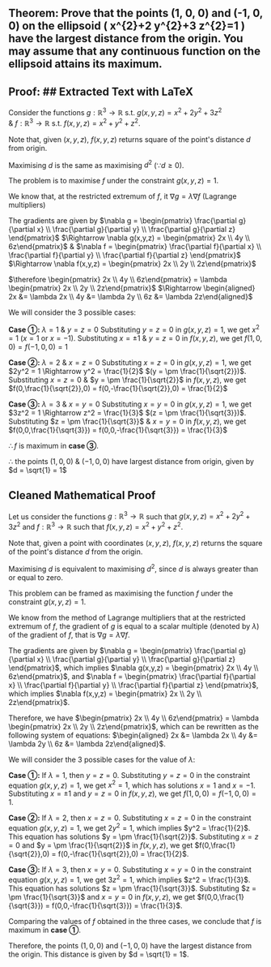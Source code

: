 ## Theorem: Prove that the points (1, 0, 0) and (-1, 0, 0) on the ellipsoid \( x^{2}+2 y^{2}+3 z^{2}=1 \) have the largest distance from the origin. You may assume that any continuous function on the ellipsoid attains its maximum.


## Proof: ## Extracted Text with LaTeX

Consider the functions $g: \mathbb{R}^3 \rightarrow \mathbb{R}$ s.t. $g(x,y,z) = x^2 + 2y^2 + 3z^2$  
& $f: \mathbb{R}^3 \rightarrow \mathbb{R}$ s.t. $f(x,y,z) = x^2 + y^2 + z^2$. 

Note that, given $(x,y,z)$,  $f(x,y,z)$ returns square of the point's distance $d$ from origin. 

Maximising $d$ is the same as maximising $d^2$  ($\because d \geq 0$).

The problem is to maximise $f$ under the constraint $g(x,y,z)=1$. 

We know that, at the restricted extremum of $f$, it $\nabla g = \lambda \nabla f$ (Lagrange multipliers)

The gradients are given by 
$\nabla g = \begin{pmatrix} \frac{\partial g}{\partial x} \\ \frac{\partial g}{\partial y} \\ \frac{\partial g}{\partial z} \end{pmatrix}$ 
$\Rightarrow \nabla g(x,y,z) = \begin{pmatrix} 2x \\ 4y \\ 6z\end{pmatrix}$ 
& $\nabla f = \begin{pmatrix} \frac{\partial f}{\partial x} \\ \frac{\partial f}{\partial y} \\ \frac{\partial f}{\partial z} \end{pmatrix}$
$\Rightarrow \nabla f(x,y,z) = \begin{pmatrix} 2x \\ 2y \\ 2z\end{pmatrix}$

$\therefore \begin{pmatrix} 2x \\ 4y \\ 6z\end{pmatrix}  = \lambda  \begin{pmatrix} 2x \\ 2y \\ 2z\end{pmatrix}$
$\Rightarrow \begin{aligned} 2x &= \lambda 2x \\ 4y &= \lambda 2y \\ 6z &= \lambda 2z\end{aligned}$

We will consider the 3 possible cases: 

**Case ①:**  $\lambda = 1$ & $y = z = 0$ 
Substituting $y = z = 0$ in $g(x,y,z) = 1$, we get $x^2 = 1$ $(x=1  \text{ or } x=-1)$. 
Substituting $x = \pm 1$ & $y = z = 0$ in $f(x,y,z)$, we get $f(1,0,0) = f(-1,0,0) = 1$ 

**Case ②:**  $\lambda = 2$ & $x = z = 0$ 
Substituting $x = z = 0$ in $g(x,y,z) = 1$, we get $2y^2 = 1 \Rightarrow y^2 = \frac{1}{2}$ $(y = \pm \frac{1}{\sqrt{2}})$.
Substituting $x = z = 0$ & $y = \pm \frac{1}{\sqrt{2}}$ in $f(x,y,z)$, we get $f(0,\frac{1}{\sqrt{2}},0) = f(0,-\frac{1}{\sqrt{2}},0) = \frac{1}{2}$

**Case ③:** $\lambda = 3$ & $x = y = 0$
Substituting $x = y = 0$ in $g(x,y,z) = 1$, we get $3z^2 = 1 \Rightarrow z^2 = \frac{1}{3}$ $(z = \pm \frac{1}{\sqrt{3}})$.
Substituting $z = \pm \frac{1}{\sqrt{3}}$  & $x = y = 0$ in $f(x,y,z)$, we get $f(0,0,\frac{1}{\sqrt{3}}) = f(0,0,-\frac{1}{\sqrt{3}}) = \frac{1}{3}$

$\therefore f$ is maximum in **case ③**.

$\therefore$ the points $(1,0,0)$ & $(-1,0,0)$ have largest distance from origin, given by $d = \sqrt{1} = 1$

## Cleaned Mathematical Proof

Let us consider the functions  $g: \mathbb{R}^3 \rightarrow \mathbb{R}$ such that $g(x,y,z) = x^2 + 2y^2 + 3z^2$ and $f: \mathbb{R}^3 \rightarrow \mathbb{R}$  such that $f(x,y,z) = x^2 + y^2 + z^2$. 

Note that, given a point with coordinates $(x,y,z)$,  $f(x,y,z)$ returns the square of the point's distance $d$ from the origin. 

Maximising $d$ is equivalent to maximising $d^2$, since $d$ is always greater than or equal to zero.

This problem can be framed as maximising the function $f$ under the constraint $g(x,y,z)=1$. 

We know from the method of Lagrange multipliers that at the restricted extremum of $f$,  the gradient of $g$ is equal to a scalar multiple (denoted by  $\lambda$) of the gradient of $f$, that is $\nabla g = \lambda \nabla f$.

The gradients are given by 
$\nabla g = \begin{pmatrix} \frac{\partial g}{\partial x} \\ \frac{\partial g}{\partial y} \\ \frac{\partial g}{\partial z} \end{pmatrix}$, which implies $\nabla g(x,y,z) = \begin{pmatrix} 2x \\ 4y \\ 6z\end{pmatrix}$, 
and $\nabla f = \begin{pmatrix} \frac{\partial f}{\partial x} \\ \frac{\partial f}{\partial y} \\ \frac{\partial f}{\partial z} \end{pmatrix}$, which implies $\nabla f(x,y,z) = \begin{pmatrix} 2x \\ 2y \\ 2z\end{pmatrix}$.

Therefore, we have $\begin{pmatrix} 2x \\ 4y \\ 6z\end{pmatrix}  = \lambda  \begin{pmatrix} 2x \\ 2y \\ 2z\end{pmatrix}$, which can be rewritten as the following system of equations: 
$\begin{aligned} 2x &= \lambda 2x \\ 4y &= \lambda 2y \\ 6z &= \lambda 2z\end{aligned}$.

We will consider the 3 possible cases for the value of $\lambda$: 

**Case ①:**  If $\lambda = 1$, then $y = z = 0$. 
Substituting $y = z = 0$ in the constraint equation $g(x,y,z) = 1$, we get $x^2 = 1$, which has solutions $x=1$ and $x=-1$. 
Substituting $x = \pm 1$ and $y = z = 0$ in $f(x,y,z)$, we get $f(1,0,0) = f(-1,0,0) = 1$.

**Case ②:**  If $\lambda = 2$, then $x = z = 0$. 
Substituting $x = z = 0$ in the constraint equation $g(x,y,z) = 1$, we get $2y^2 = 1$, which implies $y^2 = \frac{1}{2}$. This equation has solutions $y = \pm \frac{1}{\sqrt{2}}$.
Substituting $x = z = 0$ and $y = \pm \frac{1}{\sqrt{2}}$ in $f(x,y,z)$, we get $f(0,\frac{1}{\sqrt{2}},0) = f(0,-\frac{1}{\sqrt{2}},0) = \frac{1}{2}$.

**Case ③:**  If $\lambda = 3$, then $x = y = 0$.
Substituting $x = y = 0$ in the constraint equation $g(x,y,z) = 1$, we get $3z^2 = 1$, which implies $z^2 = \frac{1}{3}$. This equation has solutions $z = \pm \frac{1}{\sqrt{3}}$.
Substituting $z = \pm \frac{1}{\sqrt{3}}$  and $x = y = 0$ in $f(x,y,z)$, we get $f(0,0,\frac{1}{\sqrt{3}}) = f(0,0,-\frac{1}{\sqrt{3}}) = \frac{1}{3}$.

Comparing the values of  $f$ obtained in the three cases, we conclude that $f$ is maximum in **case ①**.

Therefore, the points $(1,0,0)$ and $(-1,0,0)$ have the largest distance from the origin. This distance is given by $d = \sqrt{1} = 1$. 
